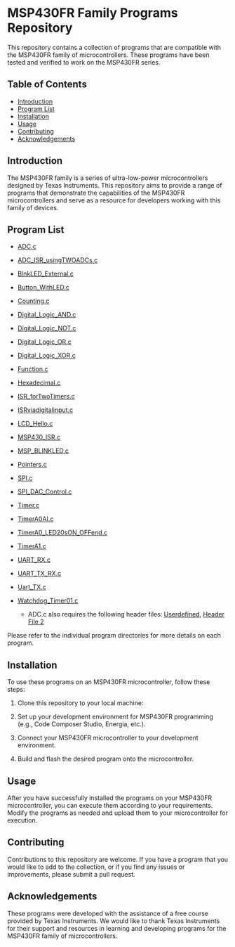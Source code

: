 # MSP430FR Family Programs Repository

This repository contains a collection of programs that are compatible with the MSP430FR family of microcontrollers. These programs have been tested and verified to work on the MSP430FR series.

## Table of Contents

- [Introduction](#introduction)
- [Program List](#program-list)
- [Installation](#installation)
- [Usage](#usage)
- [Contributing](#contributing)
- [Acknowledgements](#acknowledgements)

## Introduction

The MSP430FR family is a series of ultra-low-power microcontrollers designed by Texas Instruments. This repository aims to provide a range of programs that demonstrate the capabilities of the MSP430FR microcontrollers and serve as a resource for developers working with this family of devices.

## Program List
- [ADC.c](ADC.c)
- [ADC_ISR_usingTWOADCs.c](ADC_ISR_usingTWOADCs.c)
- [BlnkLED_External.c](BlnkLED_External.c)
- [Button_WithLED.c](Button_WithLED.c)
- [Counting.c](Counting.c)
- [Digital_Logic_AND.c](Digital_Logic_AND.c)
- [Digital_Logic_NOT.c](Digital_Logic_NOT.c)
- [Digital_Logic_OR.c](Digital_Logic_OR.c)
- [Digital_Logic_XOR.c](Digital_Logic_XOR.c)
- [Function.c](Function.c)
- [Hexadecimal.c](Hexadecimal.c)
- [ISR_forTwoTimers.c](ISR_forTwoTimers.c)
- [ISRviadigitalinput.c](ISRviadigitalinput.c)
- [LCD_Hello.c](LCD_Hello.c)
- [MSP430_ISR.c](MSP430_ISR.c)
- [MSP_BLINKLED.c](MSP_BLINKLED.c)
- [Pointers.c](Pointers.c)
- [SPI.c](SPI.c)
- [SPI_DAC_Control.c](SPI_DAC_Control.c)
- [Timer.c](Timer.c)
- [TimerA0AI.c](TimerA0AI.c)
- [TimerA0_LED20sON_OFFend.c](TimerA0_LED20sON_OFFend.c)
- [TimerA1.c](TimerA1.c)
- [UART_RX.c](UART_RX.c)
- [UART_TX_RX.c](UART_TX_RX.c)
- [Uart_TX.c](Uart_TX.c)
- [Watchdog_Timer01.c](Watchdog_Timer01.c)



   - ADC.c also requires the following header files: [Userdefined](/headers/header1.h), [Header File 2](/headers/header2.h)

Please refer to the individual program directories for more details on each program.

## Installation

To use these programs on an MSP430FR microcontroller, follow these steps:

1. Clone this repository to your local machine:

2. Set up your development environment for MSP430FR programming (e.g., Code Composer Studio, Energia, etc.).

3. Connect your MSP430FR microcontroller to your development environment.

4. Build and flash the desired program onto the microcontroller.

## Usage

After you have successfully installed the programs on your MSP430FR microcontroller, you can execute them according to your requirements. Modify the programs as needed and upload them to your microcontroller for execution.

## Contributing

Contributions to this repository are welcome. If you have a program that you would like to add to the collection, or if you find any issues or improvements, please submit a pull request.

## Acknowledgements

These programs were developed with the assistance of a free course provided by Texas Instruments. We would like to thank Texas Instruments for their support and resources in learning and developing programs for the MSP430FR family of microcontrollers.
